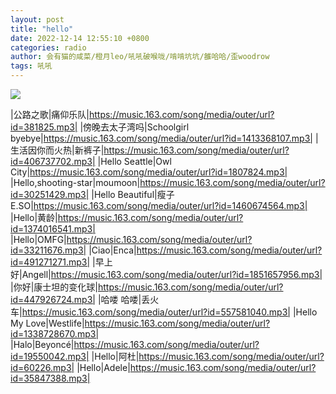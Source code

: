 ```yaml
---
layout: post
title: "hello"
date: 2022-12-14 12:55:10 +0800
categories: radio
author: 会有猫的咸菜/橙月leo/吼吼破喉咙/啃啃坑坑/雒哈哈/歪woodrow
tags: 吼吼
---
```

![]({{site.baseurl}}/images/cover_20221214.jpg)

|公路之歌|痛仰乐队|https://music.163.com/song/media/outer/url?id=381825.mp3|
|傍晚去太子湾吗|Schoolgirl byebye|https://music.163.com/song/media/outer/url?id=1413368107.mp3|
|生活因你而火热|新裤子|https://music.163.com/song/media/outer/url?id=406737702.mp3|
|Hello Seattle|Owl City|https://music.163.com/song/media/outer/url?id=1807824.mp3|
|Hello,shooting-star|moumoon|https://music.163.com/song/media/outer/url?id=30251429.mp3|
|Hello Beautiful|瘦子E.SO|https://music.163.com/song/media/outer/url?id=1460674564.mp3|
|Hello|黄龄|https://music.163.com/song/media/outer/url?id=1374016541.mp3|
|Hello|OMFG|https://music.163.com/song/media/outer/url?id=33211676.mp3|
|Ciao|Enca|https://music.163.com/song/media/outer/url?id=491271271.mp3|
|早上好|Angell|https://music.163.com/song/media/outer/url?id=1851657956.mp3|
|你好|康士坦的变化球|https://music.163.com/song/media/outer/url?id=447926724.mp3|
|哈喽 哈喽|丢火车|https://music.163.com/song/media/outer/url?id=557581040.mp3|
|Hello My Love|Westlife|https://music.163.com/song/media/outer/url?id=1338728670.mp3|
|Halo|Beyoncé|https://music.163.com/song/media/outer/url?id=19550042.mp3|
|Hello|阿杜|https://music.163.com/song/media/outer/url?id=60226.mp3|
|Hello|Adele|https://music.163.com/song/media/outer/url?id=35847388.mp3|

